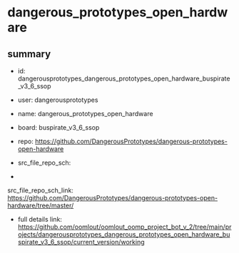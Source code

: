# dangerous_prototypes_open_hardware
 
## summary 
* id: dangerousprototypes_dangerous_prototypes_open_hardware_buspirate_v3_6_ssop
* user: dangerousprototypes
* name: dangerous_prototypes_open_hardware
* board: buspirate_v3_6_ssop
* repo: https://github.com/DangerousPrototypes/dangerous-prototypes-open-hardware



* src_file_repo_sch: 
*
 src_file_repo_sch_link: https://github.com/DangerousPrototypes/dangerous-prototypes-open-hardware/tree/master/
* full details link: https://github.com/oomlout/oomlout_oomp_project_bot_v_2/tree/main/projects/dangerousprototypes_dangerous_prototypes_open_hardware_buspirate_v3_6_ssop/current_version/working  






